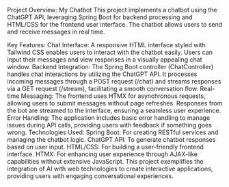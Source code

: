 Project Overview: My Chatbot
This project implements a chatbot using the ChatGPT API, leveraging Spring Boot for backend processing and HTML/CSS for the frontend user interface. The chatbot allows users to send and receive messages in real time.

Key Features:
Chat Interface: A responsive HTML interface styled with Tailwind CSS enables users to interact with the chatbot easily. Users can input their messages and view responses in a visually appealing chat window.
Backend Integration: The Spring Boot controller (ChatController) handles chat interactions by utilizing the ChatGPT API. It processes incoming messages through a POST request (/chat) and streams responses via a GET request (/stream), facilitating a smooth conversation flow.
Real-time Messaging: The frontend uses HTMX for asynchronous requests, allowing users to submit messages without page refreshes. Responses from the bot are streamed to the interface, ensuring a seamless user experience.
Error Handling: The application includes basic error handling to manage issues during API calls, providing users with feedback if something goes wrong.
Technologies Used:
Spring Boot: For creating RESTful services and managing the chatbot logic.
ChatGPT API: To generate chatbot responses based on user input.
HTML/CSS: For building a user-friendly frontend interface.
HTMX: For enhancing user experience through AJAX-like capabilities without extensive JavaScript.
This project exemplifies the integration of AI with web technologies to create interactive applications, providing users with engaging conversational experiences.

